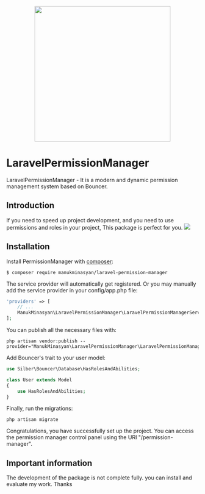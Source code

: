 <p align="center">
<img src="https://raw.githubusercontent.com/ManukMinasyan/Laravel-Permission-Manager/master/assets/branding/logo.png" width="356">
</p>

# LaravelPermissionManager
LaravelPermissionManager - It is a modern and dynamic permission management system based on Bouncer.

## Introduction
If you need to speed up project development, and you need to use permissions and roles in your project,
This package is perfect for you.
<img src="https://raw.githubusercontent.com/ManukMinasyan/Laravel-Permission-Manager/master/assets/branding/ui-control-panel.png">

## Installation
Install PermissionManager with [composer](https://getcomposer.org/doc/00-intro.md):

```
$ composer require manukminasyan/laravel-permission-manager
```

The service provider will automatically get registered. Or you may manually add the service provider in your config/app.php file:

```php
'providers' => [
    // ...
    ManukMinasyan\LaravelPermissionManager\LaravelPermissionManagerServiceProvider::class,
];
```

You can publish all the necessary files with:
```
php artisan vendor:publish --provider="ManukMinasyan\LaravelPermissionManager\LaravelPermissionManagerServiceProvider"
```

Add Bouncer's trait to your user model:
```php
use Silber\Bouncer\Database\HasRolesAndAbilities;

class User extends Model
{
    use HasRolesAndAbilities;
}
```

Finally, run the migrations:
```
php artisan migrate
```

Congratulations, you have successfully set up the project.
You can access the permission manager control panel using the URI "/permission-manager".

## Important information
The development of the package is not complete fully. you can install and evaluate my work. Thanks
